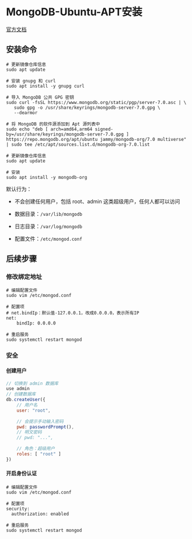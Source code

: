 # MongoDB-Ubuntu-APT安装

[官方文档](https://www.mongodb.com/zh-cn/docs/manual/tutorial/install-mongodb-on-ubuntu/)

## 安装命令

```shell
# 更新镜像仓库信息
sudo apt update

# 安装 gnupg 和 curl
sudo apt install -y gnupg curl

# 导入 MongoDB 公共 GPG 密钥
sudo curl -fsSL https://www.mongodb.org/static/pgp/server-7.0.asc | \
   sudo gpg -o /usr/share/keyrings/mongodb-server-7.0.gpg \
   --dearmor

# 将 MongoDB 的软件源添加到 Apt 源列表中
sudo echo "deb [ arch=amd64,arm64 signed-by=/usr/share/keyrings/mongodb-server-7.0.gpg ] https://repo.mongodb.org/apt/ubuntu jammy/mongodb-org/7.0 multiverse" | sudo tee /etc/apt/sources.list.d/mongodb-org-7.0.list

# 更新镜像仓库信息
sudo apt update

# 安装
sudo apt install -y mongodb-org
```

默认行为：

- 不会创建任何用户，包括 root、admin 这类超级用户，任何人都可以访问

- 数据目录：`/var/lib/mongodb`
- 日志目录：`/var/log/mongodb`
- 配置文件：`/etc/mongod.conf`

## 后续步骤

### 修改绑定地址

```shell
# 编辑配置文件
sudo vim /etc/mongod.conf

# 配置项
# net.bindIp：默认值-127.0.0.1，改成0.0.0.0，表示所有IP
net:
	bindIp: 0.0.0.0

# 重启服务
sudo systemctl restart mongod
```

### 安全

#### 创建用户

```javascript
// 切换到 admin 数据库
use admin
// 创建数据库
db.createUser({
    // 用户名
    user: "root",
    
    // 会提示手动输入密码
    pwd: passwordPrompt(),
    // 明文密码
    // pwd: "...",
    
    // 角色：超级用户
    roles: [ "root" ]
})
```

#### 开启身份认证

```shell
# 编辑配置文件
sudo vim /etc/mongod.conf

# 配置项
security:
  authorization: enabled

# 重启服务
sudo systemctl restart mongod
```

